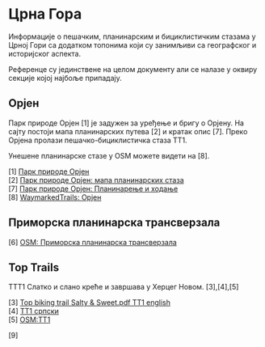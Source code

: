 # Црна Гора

Информације о пешачким, планинарским и бициклистичким стазама у Црној Гори са додатком топонима који су занимљиви са географског и историјског аспекта.  

Референце су јединствене на целом документу али се налазе у оквиру секције којој најбоље припадају.  

## Орјен

Парк природе Орјен [1] је задужен за уређење и бригу о Орјену. На сајту постоји мапа планинарских путева [2] и кратак опис [7]. Преко Орјена пролази пешачко-бициклистичка стаза TT1.  

Унешене планинарске стазе у OSM можете видети на [8].  

[1] [Парк природе Орјен](https://orjen.me/)  
[2] [Парк природе Орјен: мапа планинарских стаза](https://orjen.me/wp-content/uploads/2019/05/Planinarenje-i-hodanje-KARTA-MARKIRANIH-STAZA-ZA-PLANINARENJE-I-%C5%A0ETNJU.jpg)  
[7] [Парк природе Орјен: Планинарење и ходање](https://orjen.me/ponuda-parka/planinarenje-i-hodanje/)  
[8] [WaymarkedTrails: Орјен](https://hiking.waymarkedtrails.org/#?map=13!42.5714!18.5359)  

## Приморска планинарска трансверзала

[6] [OSM: Приморска планинарска трансверзала](https://www.openstreetmap.org/relation/2776159)  

## Top Trails

ТТТ1 Слатко и слано креће и завршава у Херцег Новом. [3],[4],[5] 

[3] [Top biking trail Salty & Sweet.pdf  TT1 english](https://www.montenegro.travel/files/TT1)  
[4] [TT1 српски](https://www.montenegro.travel/files/multimedia/www_montenegro_bild_studio_me/stranice/fajlovi/2012/02/biciklisticka_staza_1.pdf)  
[5] [OSM:TT1](https://www.openstreetmap.org/relation/2790147)  

[9]  
